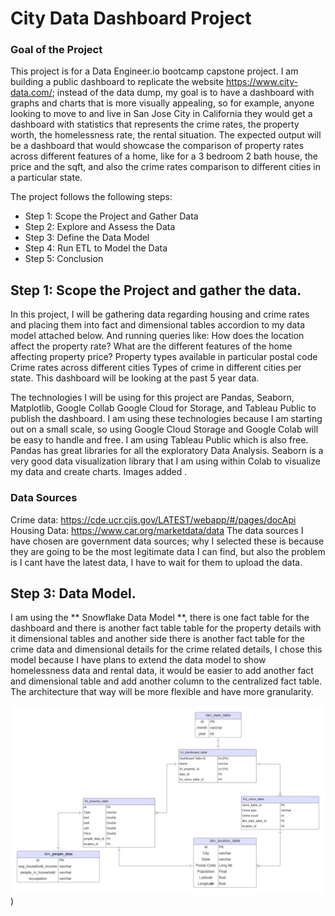 # City Data Dashboard Project

### Goal of the Project

This project is for a Data Engineer.io bootcamp capstone project. I am building a public dashboard to replicate the website 
https://www.city-data.com/; instead of the data dump, my goal is to have a dashboard with graphs and charts that is 
more visually appealing, so for example, anyone looking to move to and live in San Jose City in California they would get a dashboard with statistics that represents the crime rates, the property worth, the homelessness rate, the rental situation. The expected output will be a dashboard that would showcase the comparison of property rates across different features of a home, like for a 3 bedroom 2 bath house, the price and the sqft, and also the crime rates comparison to different cities in a particular state.

The project follows the following steps:

- Step 1: Scope the Project and Gather Data 
- Step 2: Explore and Assess the Data 
- Step 3: Define the Data Model 
- Step 4: Run ETL to Model the Data 
- Step 5: Conclusion

## Step 1: Scope the Project and gather the data.

In this project, I will be gathering data regarding housing and crime rates and placing them into fact and dimensional tables accordion to my data model attached  below. And running queries like:
How does the location affect the property rate?
What are the different features of the home affecting property price?
Property types available in particular postal code
Crime rates across different cities
Types of crime in different cities per state.
This dashboard will be looking at the past 5 year data. 

The technologies I will be using for this project are Pandas, Seaborn, Matplotlib, Google Collab Google Cloud for Storage, and Tableau Public to publish the dashboard. I am using these technologies because I am starting out on a small scale, so using Google Cloud Storage and Google Colab will be easy to handle and free. I am using Tableau Public which is also free. Pandas has great libraries for all the exploratory Data Analysis. Seaborn is a very good data visualization library that I am using within Colab to visualize my data and create charts. Images added .

### Data Sources

Crime data: https://cde.ucr.cjis.gov/LATEST/webapp/#/pages/docApi
Housing Data: https://www.car.org/marketdata/data
The data sources I have chosen are government data sources; why I selected these is because they are going to be the most legitimate data I can find, but also the problem is I cant have the latest data, I have to wait for them to upload the data.

## Step 3: Data Model.

I am using the ** Snowflake Data Model **, there is one fact table for the dashboard and there is another fact table table for the property details with it dimensional tables and another side there is another fact table for the crime data and dimensional details for the crime related details, I chose this model because I have plans to extend the data model to show homelessness data and rental data, it would be easier to add another fact and dimensional table and add another column to the centralized fact table. The architecture that way will be more flexible and have more granularity. 

![Image Alt text](data_capstone/images/dashboard_data_model.jpeg "Dashboard Data Model"))


